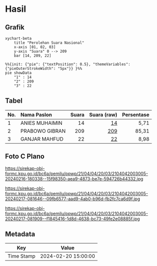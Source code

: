 # Hasil

## Grafik

```mermaid
xychart-beta
    title "Perolehan Suara Nasional"
    x-axis [01, 02, 03]
    y-axis "Suara" 0 --> 209
    bar [14, 209, 22]
```

```mermaid
%%{init: {"pie": {"textPosition": 0.5}, "themeVariables": {"pieOuterStrokeWidth": "5px"}} }%%
pie showData
    "1" : 14
    "2" : 209
    "3" : 22
```

## Tabel

| No. | Nama Paslon    | Suara | Suara (raw) | Persentase |
|:--- |:-------------- | -----:| -----------:| ----------:|
| 1   | ANIES MUHAIMIN | 14    | [14][p-1]   | 5,71       |
| 2   | PRABOWO GIBRAN | 209   | [209][p-2]  | 85,31      |
| 3   | GANJAR MAHFUD  | 22    | [22][p-3]   | 8,98       |


[p-1]: https://github.com/gigit-pemilu/pemilu-2024/blob/main/pilpres/hitung-suara/sub/21-kepulauan-riau/sub/04-lingga/sub/04-singkep-barat/sub/2003-marok-tua/sub/005-tps/sub/paslon-1.txt
[p-2]: https://github.com/gigit-pemilu/pemilu-2024/blob/main/pilpres/hitung-suara/sub/21-kepulauan-riau/sub/04-lingga/sub/04-singkep-barat/sub/2003-marok-tua/sub/005-tps/sub/paslon-2.txt
[p-3]: https://github.com/gigit-pemilu/pemilu-2024/blob/main/pilpres/hitung-suara/sub/21-kepulauan-riau/sub/04-lingga/sub/04-singkep-barat/sub/2003-marok-tua/sub/005-tps/sub/paslon-3.txt

## Foto C Plano

https://sirekap-obj-formc.kpu.go.id/bc6a/pemilu/ppwp/21/04/04/20/03/2104042003005-20240216-180338--15f98350-aea9-4873-be7e-594726b44332.jpg

https://sirekap-obj-formc.kpu.go.id/bc6a/pemilu/ppwp/21/04/04/20/03/2104042003005-20240217-081646--09fb6577-aad9-4ab0-b96d-fb2fc7ca6d9f.jpg

https://sirekap-obj-formc.kpu.go.id/bc6a/pemilu/ppwp/21/04/04/20/03/2104042003005-20240217-081909--f1845416-1d8d-4638-bc73-49fe2e08885f.jpg


## Metadata

| Key        | Value               |
| ---------- | ------------------- |
| Time Stamp | 2024-02-20 15:00:00 |



